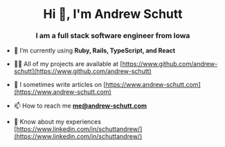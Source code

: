 <h1 align="center">Hi 👋, I'm Andrew Schutt</h1>
<h3 align="center">I am a full stack software engineer from Iowa</h3>

- 🌱 I’m currently using **Ruby, Rails, TypeScript, and React**

- 👨‍💻 All of my projects are available at [https://www.github.com/andrew-schutt](https://www.github.com/andrew-schutt)

- 📝 I sometimes write articles on [https://www.andrew-schutt.com](https://www.andrew-schutt.com)

- 📫 How to reach me **me@andrew-schutt.com**

- 📄 Know about my experiences [https://www.linkedin.com/in/schuttandrew/](https://www.linkedin.com/in/schuttandrew/)
